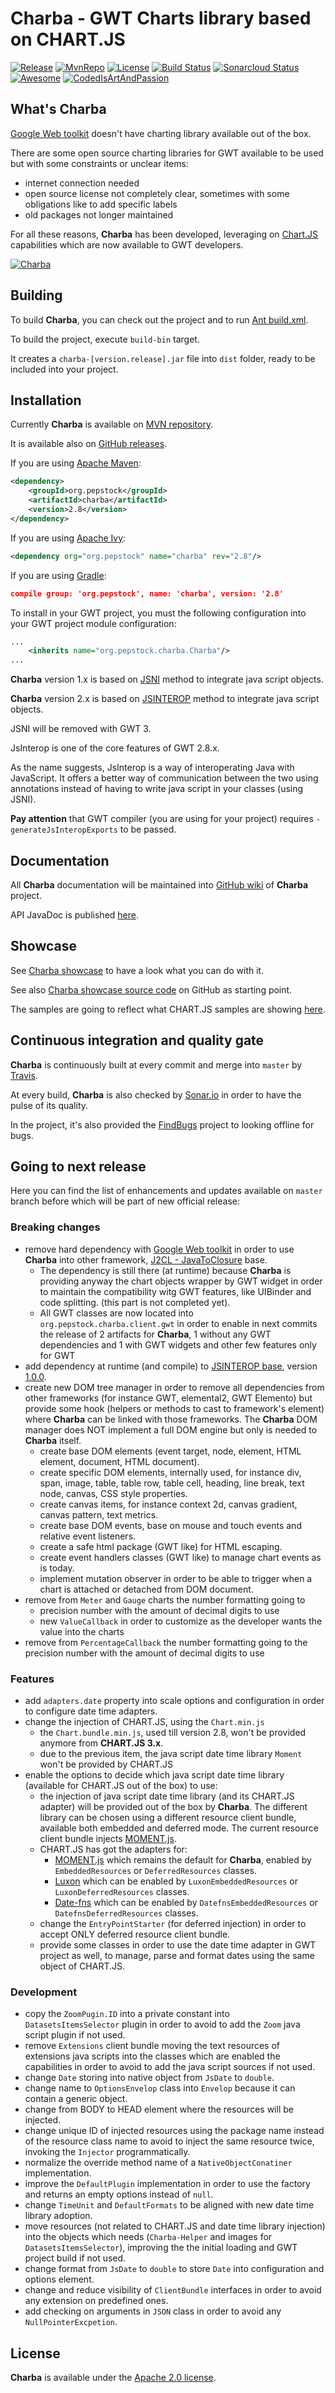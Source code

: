 Charba - GWT Charts library based on CHART.JS
===============================================

[![Release](https://img.shields.io/github/release/pepstock-org/Charba.svg)](https://github.com/pepstock-org/Charba/releases/latest) [![MvnRepo](https://maven-badges.herokuapp.com/maven-central/org.pepstock/charba/badge.svg)](https://mvnrepository.com/artifact/org.pepstock/charba) [![License](https://img.shields.io/github/license/pepstock-org/Charba.svg)](https://github.com/pepstock-org/Charba/blob/master/LICENSE-2.0.txt) [![Build Status](https://travis-ci.com/pepstock-org/Charba.svg?branch=master)](https://travis-ci.com/pepstock-org/Charba) [![Sonarcloud Status](https://sonarcloud.io/api/project_badges/measure?project=pepstock-org_Charba&metric=alert_status)](https://sonarcloud.io/dashboard?id=pepstock-org_Charba) [![Awesome](https://awesome.re/badge-flat2.svg)](https://github.com/chartjs/awesome) [![CodedIsArtAndPassion](https://img.shields.io/badge/coding%20is-art%20and%20passion-E760A4.svg)](https://img.shields.io/badge/coding%20is-art%20and%20passion-E760A4.svg)

What's Charba
--------

[Google Web toolkit](http://www.gwtproject.org/) doesn't have charting library available out of the box.

There are some open source charting libraries for GWT available to be used but with some constraints or unclear items:

 * internet connection needed
 * open source license not completely clear, sometimes with some obligations like to add specific labels
 * old packages not longer maintained

For all these reasons, **Charba** has been developed, leveraging on [Chart.JS](http://www.chartjs.org/) capabilities which are now available to GWT developers.

[![Charba](https://github.com/pepstock-org/Charba/wiki/images/charba_jar_trend.png)](https://github.com/pepstock-org/Charba-Showcase/blob/2.8/src/org/pepstock/charba/showcase/client/views/HomeView.java)
    
Building
--------

To build **Charba**, you can check out the project and to run [Ant build.xml](https://github.com/pepstock-org/Charba/blob/master/build.xml).

To build the project, execute `build-bin` target.

It creates a `charba-[version.release].jar` file into `dist` folder, ready to be included into your project.

Installation
------------

Currently **Charba** is available on [MVN repository](https://mvnrepository.com/artifact/org.pepstock/charba).

It is available also on [GitHub releases](https://github.com/pepstock-org/Charba/releases).

If you are using [Apache Maven](https://maven.apache.org/):

```xml
<dependency>
    <groupId>org.pepstock</groupId>
    <artifactId>charba</artifactId>
    <version>2.8</version>
</dependency>
```

If you are using [Apache Ivy](http://ant.apache.org/ivy/):

```xml
<dependency org="org.pepstock" name="charba" rev="2.8"/>
```

If you are using [Gradle](https://gradle.org/):

```json
compile group: 'org.pepstock', name: 'charba', version: '2.8'
```

To install in your GWT project, you must the following configuration into your GWT project module configuration:

```xml
...
    <inherits name="org.pepstock.charba.Charba"/>
...
```

**Charba** version 1.x is based on [JSNI](http://www.gwtproject.org/doc/latest/DevGuideCodingBasicsJSNI.html) method to integrate java script objects. 

**Charba** version 2.x is based on [JSINTEROP](http://www.gwtproject.org/doc/latest/DevGuideCodingBasicsJsInterop.html) method to integrate java script objects.

JSNI will be removed with GWT 3.

JsInterop is one of the core features of GWT 2.8.x. 

As the name suggests, JsInterop is a way of interoperating Java with JavaScript. It offers a better way of communication between the two using annotations instead of having to write java script in your classes (using JSNI).

**Pay attention** that GWT compiler (you are using for your project) requires `-generateJsInteropExports` to be passed.

Documentation
-------------

All **Charba** documentation will be maintained into [GitHub wiki](https://github.com/pepstock-org/Charba/wiki) of **Charba** project.

API JavaDoc is published [here](http://www.pepstock.org/Charba/2.8/index.html).

Showcase
--------

See [Charba showcase](http://www.pepstock.org/Charba-Showcase/Charba_Showcase.html) to have a look what you can do with it.

See also [Charba showcase source code](https://github.com/pepstock-org/Charba-Showcase) on GitHub as starting point.

The samples are going to reflect what CHART.JS samples are showing [here](http://www.chartjs.org/samples/latest/).

Continuous integration and quality gate
---------------------------------------

**Charba** is continuously built at every commit and merge into `master` by [Travis](https://travis-ci.com/pepstock-org/Charba).

At every build, **Charba** is also checked by [Sonar.io](https://sonarcloud.io/dashboard?id=pepstock-org_Charba) in order to have the pulse of its quality.

In the project, it's also provided the [FindBugs](https://github.com/pepstock-org/Charba/blob/2.8/charba.fbp) project to looking offline for bugs.

Going to next release
-------

Here you can find the list of enhancements and updates available on `master` branch before which will be part of new official release:

### Breaking changes

 * remove hard dependency with [Google Web toolkit](http://www.gwtproject.org/) in order to use **Charba** into other framework, [J2CL - JavaToClosure](https://github.com/google/j2cl) base.
   * The dependency is still there (at runtime) because **Charba** is providing anyway the chart objects wrapper by GWT widget in order to maintain the compatibility witg GWT features, like UIBinder and code splitting. (this part is not completed yet).
   * All GWT classes are now located into `org.pepstock.charba.client.gwt` in order to enable in next commits the release of 2 artifacts for **Charba**, 1 without any GWT dependencies and 1 with GWT widgets and other few features only for GWT
 * add dependency at runtime (and compile) to [JSINTEROP base](https://github.com/google/jsinterop-base), version [1.0.0](https://github.com/google/jsinterop-base/releases/tag/1.0.0).
 * create new DOM tree manager in order to remove all dependencies from other frameworks (for instance GWT, elemental2, GWT Elemento) but provide some hook (helpers or methods to cast to framework's element) where **Charba** can be linked with those frameworks. The **Charba** DOM manager does NOT implement a full DOM engine but only is needed to **Charba** itself.
   * create base DOM elements (event target, node, element, HTML element, document, HTML document).
   * create specific DOM elements, internally used, for instance div, span, image, table, table row, table cell, heading, line break, text node, canvas, CSS style properties.
   * create canvas items, for instance context 2d, canvas gradient, canvas pattern, text metrics.
   * create base DOM events, base on mouse and touch events and relative event listeners.
   * create a safe html package (GWT like) for HTML escaping.
   * create event handlers classes (GWT like) to manage chart events as is today.
   * implement mutation observer in order to be able to trigger when a chart is attached or detached from DOM document.
 * remove from `Meter` and `Gauge` charts the number formatting going to 
   * precision number with the amount of decimal digits to use
   * new `ValueCallback` in order to customize as the developer wants the value into the charts 
 * remove from `PercentageCallback` the number formatting going to the precision number with the amount of decimal digits to use

### Features

 * add `adapters.date` property into scale options and configuration in order to configure date time adapters.
 * change the injection of CHART.JS, using the `Chart.min.js`
   * the `Chart.bundle.min.js`, used till version 2.8, won't be provided anymore from **CHART.JS 3.x**.
   * due to the previous item, the java script date time library `Moment` won't be provided by CHART.JS
 * enable the options to decide which java script date time library (available for CHART.JS out of the box) to use:
   * the injection of java script date time library (and its CHART.JS adapter) will be provided out of the box by **Charba**. The different library can be chosen using a different resource client bundle, available both embedded and deferred mode. The current resource client bundle injects [MOMENT.js](https://momentjs.com/). 
   * CHART.JS has got the adapters for:
     * [MOMENT.js](https://momentjs.com/) which remains the default for **Charba**, enabled by `EmbeddedResources` or `DeferredResources` classes.
     * [Luxon](https://moment.github.io/luxon/) which can be enabled by `LuxonEmbeddedResources` or `LuxonDeferredResources` classes. 
     * [Date-fns](https://date-fns.org/) which can be enabled by `DatefnsEmbeddedResources` or `DatefnsDeferredResources` classes. 
   * change the `EntryPointStarter` (for deferred injection) in order to accept ONLY deferred resource client bundle.  
   * provide some classes in order to use the date time adapter in GWT project as well, to manage, parse and format dates using the same object of CHART.JS.
   
### Development

 * copy the `ZoomPugin.ID` into a private constant into `DatasetsItemsSelector` plugin in order to avoid to add the `Zoom` java script plugin if not used.
 * remove `Extensions` client bundle moving the text resources of extensions java scripts into the classes which are enabled the capabilities in order to avoid to add the java script sources if not used.
 * change `Date` storing into native object from `JsDate` to `double`.
 * change name to `OptionsEnvelop` class into `Envelop` because it can contain a generic object.
 * change from BODY to HEAD element where the resources will be injected.
 * change unique ID of injected resources using the package name instead of the resource class name to avoid to inject the same resource twice, invoking the `Injector` programmatically.
 * normalize the override method name of a `NativeObjectConatiner` implementation.
 * improve the `DefaultPlugin` implementation in order to use the factory and returns an empty options instead of `null`.
 * change `TimeUnit` and `DefaultFormats` to be aligned with new date time library adoption.
 * move resources (not related to CHART.JS and date time library injection) into the objects which needs (`Charba-Helper` and images for `DatasetsItemsSelector`), improving the the initial loading and GWT project build if not used.
 * change format from `JsDate` to `double` to store `Date` into configuration and options element.
 * change and reduce visibility of `ClientBundle` interfaces in order to avoid any extension on predefined ones.
 * add checking on arguments in `JSON` class in order to avoid any `NullPointerExcpetion`.
 
License
-------

 **Charba** is available under the [Apache 2.0 license](https://www.apache.org/licenses/LICENSE-2.0).

